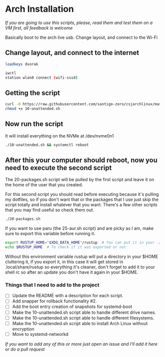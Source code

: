 # Arch Installation

*If you are going to use this scripts, please, read them and
test them on a VM first, all feedback is welcome*

Basically boot to the arch live usb. Change layout, and connect to the Wi-Fi

## Change layout, and connect to the internet

```bash
loadkeys dvorak
```

```bash
iwctl
station wlan0 connect (wifi-ssid)
```

## Getting the script
```bash
curl -O https://raw.githubusercontent.com/santigo-zero/csjarchlinux/master/10-unattended.sh
chmod +x 10-unattended.sh
```

## Now run the script
It will install everything on the NVMe at /dev/nvme0n1
```bash
./10-unattended.sh && systemctl reboot
```

## After this your computer should reboot, now you need to execute the second script
The 20-packages.sh script will be pulled by the first script and leave it on the home of the user that
you created.

For this second script you should read before executing because it's pulling my
dotfiles, so if you don't want that or the packages that I use just skip the
script totally and install whatever that you want. There's a few other scripts
that you may find useful so check them out.
```bash
./20-packages.sh
```

If you want to use paru (the 25-aur.sh script) and are picky as I am, make
sure to export this variable before running it.

```bash
export RUSTUP_HOME="$XDG_DATA_HOME"/rustup  # You can put it in your .zshrc or .bashrc afterwards
echo $RUSTUP_HOME  # To check if it was exported or not
```
Without this environment variable rustup will put a directory in your $HOME
cluttering it, if you export it, in this case it will get stored in
.local/share/rustup so everything it's cleaner, don't forget to add it to your
shell rc so after an update you don't have it again in your $HOME.


### Things that I need to add to the project
- [ ] Update the README with a description for each script.
- [ ] Add snapper for rollback functionality #2.
- [ ] Add the boot entry creation of snapshots for systemd-boot
- [ ] Make the 10-unattended.sh script able to handle different drive names.
- [ ] Make the 10-unattended.sh script able to handle different filesystems.
- [ ] Make the 10-unattended.sh script able to install Arch Linux without encryption
- [ ] Move to systemd-networkd

*If you want to add any of this or more just open an issue and I'll add it here
or do a pull request*
